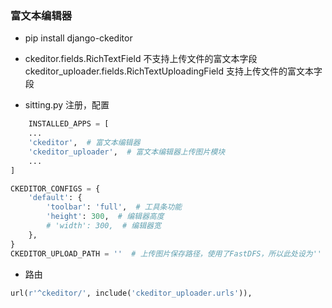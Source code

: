 ### 富文本编辑器

- pip install django-ckeditor
- ckeditor.fields.RichTextField 不支持上传文件的富文本字段
  ckeditor_uploader.fields.RichTextUploadingField 支持上传文件的富文本字段

- sitting.py 注册，配置
```python
    INSTALLED_APPS = [
    ...
    'ckeditor',  # 富文本编辑器
    'ckeditor_uploader',  # 富文本编辑器上传图片模块
    ...
]
```
```python
CKEDITOR_CONFIGS = {
    'default': {
        'toolbar': 'full',  # 工具条功能
        'height': 300,  # 编辑器高度
        # 'width': 300,  # 编辑器宽
    },
}
CKEDITOR_UPLOAD_PATH = ''  # 上传图片保存路径，使用了FastDFS，所以此处设为''
```
- 路由
```python
url(r'^ckeditor/', include('ckeditor_uploader.urls')),
```
